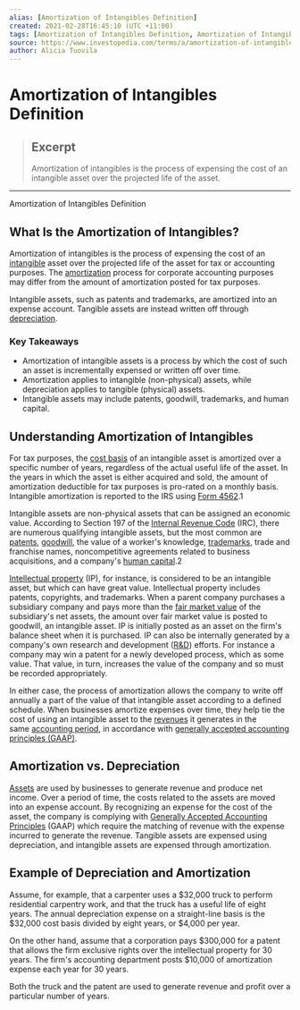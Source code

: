 ```yaml
---
alias: [Amortization of Intangibles Definition]
created: 2021-02-28T16:45:10 (UTC +11:00)
tags: [Amortization of Intangibles Definition, Amortization of Intangibles Definition]
source: https://www.investopedia.com/terms/a/amortization-of-intangibles.asp
author: Alicia Tuovila
---
```


# Amortization of Intangibles Definition

> ## Excerpt
> Amortization of intangibles is the process of expensing the cost of an intangible asset over the projected life of the asset.

---

Amortization of Intangibles Definition
## What Is the Amortization of Intangibles?

Amortization of intangibles is the process of expensing the cost of an [intangible](https://www.investopedia.com/terms/i/intangibleasset.asp) asset over the projected life of the asset for tax or accounting purposes. The [amortization](https://www.investopedia.com/terms/a/amortization.asp) process for corporate accounting purposes may differ from the amount of amortization posted for tax purposes.

Intangible assets, such as patents and trademarks, are amortized into an expense account. Tangible assets are instead written off through [depreciation](https://www.investopedia.com/terms/d/depreciation.asp).

### Key Takeaways

-   Amortization of intangible assets is a process by which the cost of such an asset is incrementally expensed or written off over time.
-   Amortization applies to intangible (non-physical) assets, while depreciation applies to tangible (physical) assets.
-   Intangible assets may include patents, goodwill, trademarks, and human capital.

## Understanding Amortization of Intangibles

For tax purposes, the [cost basis](https://www.investopedia.com/terms/c/costbasis.asp) of an intangible asset is amortized over a specific number of years, regardless of the actual useful life of the asset. In the years in which the asset is either acquired and sold, the amount of amortization deductible for tax purposes is pro-rated on a monthly basis. Intangible amortization is reported to the IRS using [Form 4562](https://www.investopedia.com/terms/f/form-4562.asp).1

Intangible assets are non-physical assets that can be assigned an economic value. According to Section 197 of the [Internal Revenue Code](https://www.investopedia.com/terms/i/internal-revenue-code.asp) (IRC), there are numerous qualifying intangible assets, but the most common are [patents](https://www.investopedia.com/terms/p/patent.asp), [goodwill](https://www.investopedia.com/terms/g/goodwill.asp), the value of a worker's knowledge, [trademarks](https://www.investopedia.com/terms/t/trademark.asp), trade and franchise names, noncompetitive agreements related to business acquisitions, and a company's [human capital](https://www.investopedia.com/terms/h/humancapital.asp).2

[Intellectual property](https://www.investopedia.com/terms/i/intellectualproperty.asp) (IP), for instance, is considered to be an intangible asset, but which can have great value. Intellectual property includes patents, copyrights, and trademarks. When a parent company purchases a subsidiary company and pays more than the [fair market value](https://www.investopedia.com/terms/f/fairmarketvalue.asp) of the subsidiary's net assets, the amount over fair market value is posted to goodwill, an intangible asset. IP is initially posted as an asset on the firm's balance sheet when it is purchased. IP can also be internally generated by a company's own research and development ([R&D](https://www.investopedia.com/terms/r/randd.asp)) efforts. For instance a company may win a patent for a newly developed process, which as some value. That value, in turn, increases the value of the company and so must be recorded appropriately.

In either case, the process of amortization allows the company to write off annually a part of the value of that intangible asset according to a defined schedule. When businesses amortize expenses over time, they help tie the cost of using an intangible asset to the [revenues](https://www.investopedia.com/terms/r/revenue.asp) it generates in the same [accounting period](https://www.investopedia.com/terms/a/accountingperiod.asp), in accordance with [generally accepted accounting principles (GAAP)](https://www.investopedia.com/terms/g/gaap.asp).

## Amortization vs. Depreciation

[Assets](https://www.investopedia.com/terms/a/asset.asp) are used by businesses to generate revenue and produce net income. Over a period of time, the costs related to the assets are moved into an expense account. By recognizing an expense for the cost of the asset, the company is complying with [Generally Accepted Accounting Principles](https://www.investopedia.com/terms/g/gaap.asp) (GAAP) which require the matching of revenue with the expense incurred to generate the revenue. Tangible assets are expensed using depreciation, and intangible assets are expensed through amortization.

## Example of Depreciation and Amortization

Assume, for example, that a carpenter uses a $32,000 truck to perform residential carpentry work, and that the truck has a useful life of eight years. The annual depreciation expense on a straight-line basis is the $32,000 cost basis divided by eight years, or $4,000 per year.

On the other hand, assume that a corporation pays $300,000 for a patent that allows the firm exclusive rights over the intellectual property for 30 years. The firm's accounting department posts $10,000 of amortization expense each year for 30 years.

Both the truck and the patent are used to generate revenue and profit over a particular number of years.
